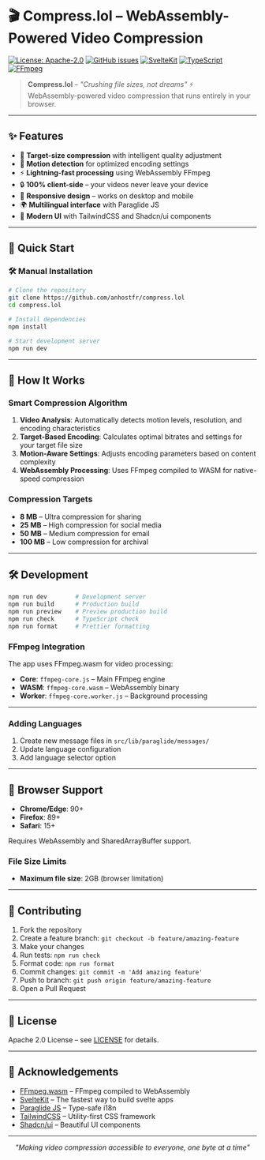 # 🎬 Compress.lol – WebAssembly-Powered Video Compression

[![License: Apache-2.0](https://img.shields.io/badge/License-Apache_2.0-blue.svg)](https://opensource.org/licenses/Apache-2.0)
[![GitHub issues](https://img.shields.io/github/issues/anhostfr/compress.lol)](https://github.com/anhostfr/compress.lol/issues)
[![SvelteKit](https://img.shields.io/badge/SvelteKit-FF3E00?style=flat&logo=svelte&logoColor=white)](https://kit.svelte.dev/)
[![TypeScript](https://img.shields.io/badge/TypeScript-007ACC?style=flat&logo=typescript&logoColor=white)](https://www.typescriptlang.org/)
[![FFmpeg](https://img.shields.io/badge/FFmpeg-007808?style=flat&logo=ffmpeg&logoColor=white)](https://ffmpeg.org/)

> **Compress.lol** – _"Crushing file sizes, not dreams"_ ⚡  
> WebAssembly-powered video compression that runs entirely in your browser.

---

## ✨ Features

- 🎯 **Target-size compression** with intelligent quality adjustment
- 🧠 **Motion detection** for optimized encoding settings
- ⚡ **Lightning-fast processing** using WebAssembly FFmpeg
- 🔒 **100% client-side** – your videos never leave your device
- 📱 **Responsive design** – works on desktop and mobile
- 🌍 **Multilingual interface** with Paraglide JS
- 🎨 **Modern UI** with TailwindCSS and Shadcn/ui components

---

## 🚀 Quick Start

### 🛠️ Manual Installation

```bash
# Clone the repository
git clone https://github.com/anhostfr/compress.lol
cd compress.lol

# Install dependencies
npm install

# Start development server
npm run dev
```

---

## 🎯 How It Works

### Smart Compression Algorithm

1. **Video Analysis**: Automatically detects motion levels, resolution, and encoding characteristics
2. **Target-Based Encoding**: Calculates optimal bitrates and settings for your target file size
3. **Motion-Aware Settings**: Adjusts encoding parameters based on content complexity
4. **WebAssembly Processing**: Uses FFmpeg compiled to WASM for native-speed compression

### Compression Targets

- **8 MB** – Ultra compression for sharing
- **25 MB** – High compression for social media
- **50 MB** – Medium compression for email
- **100 MB** – Low compression for archival

---

## 🛠️ Development

```bash
npm run dev        # Development server
npm run build      # Production build
npm run preview    # Preview production build
npm run check      # TypeScript check
npm run format     # Prettier formatting
```

### FFmpeg Integration

The app uses FFmpeg.wasm for video processing:

- **Core**: `ffmpeg-core.js` – Main FFmpeg engine
- **WASM**: `ffmpeg-core.wasm` – WebAssembly binary
- **Worker**: `ffmpeg-core.worker.js` – Background processing

---

### Adding Languages

1. Create new message files in `src/lib/paraglide/messages/`
2. Update language configuration
3. Add language selector option

---

## 📱 Browser Support

- **Chrome/Edge**: 90+
- **Firefox**: 89+
- **Safari**: 15+

Requires WebAssembly and SharedArrayBuffer support.

### File Size Limits

- **Maximum file size**: 2GB (browser limitation)

---

## 🤝 Contributing

1. Fork the repository
2. Create a feature branch: `git checkout -b feature/amazing-feature`
3. Make your changes
4. Run tests: `npm run check`
5. Format code: `npm run format`
6. Commit changes: `git commit -m 'Add amazing feature'`
7. Push to branch: `git push origin feature/amazing-feature`
8. Open a Pull Request

---

## 📄 License

Apache 2.0 License – see [LICENSE](LICENSE) for details.

---

## 🙏 Acknowledgements

- [FFmpeg.wasm](https://github.com/ffmpegwasm/ffmpeg.wasm) – FFmpeg compiled to WebAssembly
- [SvelteKit](https://kit.svelte.dev/) – The fastest way to build svelte apps
- [Paraglide JS](https://inlang.com/m/gerre34r/library-inlang-paraglideJs) – Type-safe i18n
- [TailwindCSS](https://tailwindcss.com/) – Utility-first CSS framework
- [Shadcn/ui](https://ui.shadcn.com/) – Beautiful UI components

---

<div align="center">
    <em>"Making video compression accessible to everyone, one byte at a time"</em>
</div>
